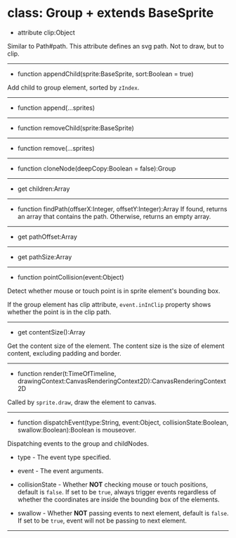 # class: Group + extends BaseSprite


+ attribute clip:Object

Similar to Path\#path. This attribute defines an svg path. Not to draw, but to clip.

---

+ function appendChild(sprite:BaseSprite, sort:Boolean = true)

Add child to group element, sorted by `zIndex`.

---

+ function append(...sprites)


---

+ function removeChild(sprite:BaseSprite)


---

+ function remove(...sprites)


---

+ function cloneNode(deepCopy:Boolean = false):Group


---

+ get children:Array


---

+ function findPath(offserX:Integer, offsetY:Integer):Array If found, returns an array that contains the path. Otherwise, returns an empty array.


---

+ get pathOffset:Array


---

+ get pathSize:Array


---

+ function pointCollision(event:Object)

Detect whether mouse or touch point is in sprite element's bounding box.

If the group element has clip attribute, `event.inInClip` property shows whether the point is in the clip path.

---

+ get contentSize():Array

Get the content size of the element. The content size is the size of element content, excluding padding and border.

---

- function render(t:TimeOfTimeline, drawingContext:CanvasRenderingContext2D):CanvasRenderingContext2D

Called by `sprite.draw`, draw the element to canvas.

---

+ function dispatchEvent(type:String, event:Object, collisionState:Boolean, swallow:Boolean):Boolean is mouseover.

Dispatching events to the group and childNodes.

* type - The event type specified.

* event - The event arguments.

* collisionState - Whether **NOT** checking mouse or touch positions, default is `false`. If set to be `true`, always trigger events regardless of whether the coordinates are inside the bounding box of the elements.

* swallow - Whether **NOT** passing events to next element, default is `false`. If set to be `true`, event will not be passing to next element.

---
